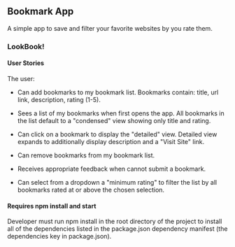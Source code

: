 ## Bookmark App

A simple app to save and filter your favorite websites by you rate them.


### LookBook!

#### User Stories

The user:

- Can add bookmarks to my bookmark list. Bookmarks contain: title, url link, description, rating (1-5).

- Sees a list of my bookmarks when first opens the app. All bookmarks in the list default to a "condensed" view showing only title and rating.

- Can click on a bookmark to display the "detailed" view. Detailed view expands to additionally display description and a "Visit Site" link.

- Can remove bookmarks from my bookmark list.

- Receives appropriate feedback when cannot submit a bookmark.

- Can select from a dropdown a "minimum rating" to filter the list by all bookmarks rated at or above the chosen selection.

#### Requires npm install and start

Developer must run npm install in the root directory of the project to install all of the dependencies listed in the package.json dependency manifest (the dependencies key in package.json).

